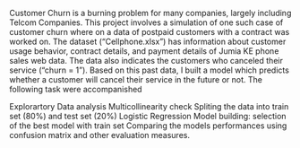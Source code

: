 Customer Churn is a burning problem for many companies, largely including Telcom Companies. This project involves a simulation of one such case of customer churn where on a data of postpaid customers with a contract was worked on. The dataset (“Cellphone.xlsx”) has information about customer usage behavior, contract details, and payment details of Jumia KE phone sales web data. The data also indicates the customers who canceled their service (“churn = 1”). Based on this past data, I built a model which predicts whether a customer will cancel their service in the future or not. The following task were accompanished

Explorartory Data analysis
Multicollinearity check
Spliting the data into train set (80%) and test set (20%)
Logistic Regression Model building: selection of the best model with train set
Comparing the models performances using confusion matrix and other evaluation measures.
